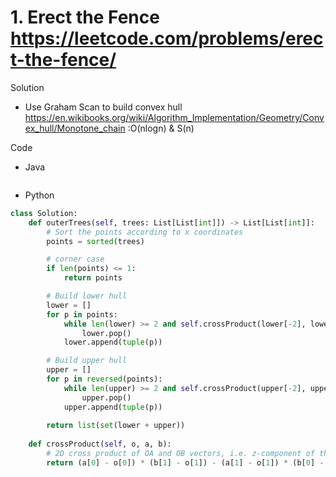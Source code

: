# 1. Erect the Fence https://leetcode.com/problems/erect-the-fence/

Solution

- Use Graham Scan to build convex hull https://en.wikibooks.org/wiki/Algorithm_Implementation/Geometry/Convex_hull/Monotone_chain :O(nlogn) & S(n)

Code

- Java

```java

```

- Python

```python
class Solution:
    def outerTrees(self, trees: List[List[int]]) -> List[List[int]]:
        # Sort the points according to x coordinates 
        points = sorted(trees)

        # corner case
        if len(points) <= 1:
            return points

        # Build lower hull 
        lower = []
        for p in points:
            while len(lower) >= 2 and self.crossProduct(lower[-2], lower[-1], p) < 0:
                lower.pop()
            lower.append(tuple(p))

        # Build upper hull
        upper = []
        for p in reversed(points):
            while len(upper) >= 2 and self.crossProduct(upper[-2], upper[-1], p) < 0:
                upper.pop()
            upper.append(tuple(p))
        
        return list(set(lower + upper))
    
    def crossProduct(self, o, a, b):
        # 2D cross product of OA and OB vectors, i.e. z-component of their 3D cross product. Returns a positive value, if OAB makes a counter-clockwise turn, and negative for clockwise turn, and zero if the points are collinear.
        return (a[0] - o[0]) * (b[1] - o[1]) - (a[1] - o[1]) * (b[0] - o[0])
```